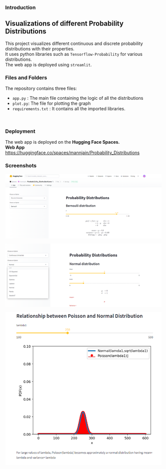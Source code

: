 ### Introduction
## Visualizations of different Probability Distributions 

This project visualizes different continuous and discrete probability distributions with their properties.
<br>
It uses python libraries such as `Tensorflow-Probability` for various distributions. 
<br>The web app is deployed using `streamlit`.

### Files and Folders
The repository contains three files:    
* `app.py` : The main file containing the logic of all the distributions
* `plot.py`: The file for plotting the graph
* `requirements.txt` : It contains all the imported libraries.
<br>
  
### Deployment
The web app is deployed on the **Hugging Face Spaces.**
<br>
**Web App** <br>
https://huggingface.co/spaces/mannjain/Probability_Distributions

### Screenshots

![img_3.png](img_3.png)

![img_1.png](img_1.png)

![img_2.png](img_2.png)